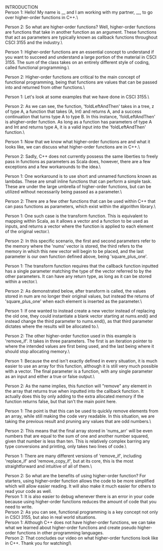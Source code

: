INTRODUCTION\
Person 1: Hello! My name is __ and I am working with my partner, __, to go over higher-order functions in C++.\

Person 2: So what are higher-order functions? Well, higher-order functions are functions that take in another function as an argument. These functions that act as parameters are typically known as callback functions throughout CSCI 3155 and the industry.\

Person 1: Higher-order functions are an essential concept to understand if you want to succeed and understand a large portion of the material in CSCI 3155. The sum of the class takes on an entirely different style of coding, called functional programming.\

Person 2: Higher-order functions are critical to the main concept of functional programming, being that functions are values that can be passed into and returned from other functions.\

Person 1: Let's look at some examples that we have done in CSCI 3155.\

Person 2: As we can see, the function, 'foldLeftAndThen' takes in a tree, z of type A, a function that takes (A, Int) and returns A, and a success continuation that turns type A to type B. In this instance, 'foldLeftAndThen' is ahigher-order function. As long as a function has parameters of type A and Int and returns type A, it is a valid input into the 'foldLeftAndThen' function.\

Person 1: Now that we know what higher-order functions are and what it looks like, we can discuss what higher-order functions are in C++.\

Person 2: Sadly, C++ does not currently possess the same liberties to freely pass in functions as parameters as Scala does, however, there are a few exceptions and a few workarounds to the idea.\

Person 1: One workaround is to use short and unnamed functions known as lambdas. These are small inline functions that can perform a simple task. These are under the large umbrella of higher-order functions, but can be utilized without necessarily being passed as a parameter.\

Person 2: There are a few other functions that can be used within C++ that can pass functions as parameters, which exist within the algorithm library.\

Person 1: One such case is the transform function. This is equivalent to mapping within Scala, as it allows a vector and a function to be used as inputs, and returns a vector where the function is applied to each element of the original vector.\

Person 2: In this specific scenario, the first and second parameters refer to the memory where the 'nums' vector is stored, the third refers to the memory in which this new vector will begin to be placed, and the last parameter is our own function defined above, being 'square_plus_one'.

Person 1: The transform function requires that the callback function inputted has a single parameter matching the type of the vector referred to by the other parameters. It can have any return type, as long as it can be stored within a vector.\

Person 2: As demonstrated below, after transform is called, the values stored in num are no longer their original values, but instead the returns of 'square_plus_one' when each element is inserted as the parameter.\

Person 1: If one wanted to instead create a new vector instead of replacing the old one, they could instantiate a blank vector starting at nums.end() and instead change the third parameter to nums.end(), as that third parameter dictates where the results will be allocated to.\

Person 2: The other higher-order function used in this example is 'remove_if'. It takes in three parameters. The first is an iteration pointer to where the intended values are first being used, and the last being where it should stop allocating memory.\

Person 1: Because the end isn't exactly defined in every situation, it is much easier to use an array for this function, although it is still very much possible with a vector. The final parameter is a function, with any single parameter as an input and either a true or false output.\

Person 2: As the name implies, this function will "remove" any element in the array that returns true when inputted into the callback function. It actually does this by only adding to the extra allocated memory if the function returns false, but that isn't the main point here.

Person 1: The point is that this can be used to quickly remove elements from an array, while still making the code very readable. In this situation, we are taking the previous result and pruning any values that are odd numbers.\

Person 2: This means that the final array stored in 'nums_arr' will be even numbers that are equal to the sum of one and another number squared, given that number is less than ten. This is relatively complex barring any type conversions and printing, only takes two lines of code.\

Person 1: There are many different versions of 'remove_if', including 'replace_if' and 'remove_copy_if', but at its core, this is the most straightforward and intuitive of all of them.\

Person 2: So what are the benefits of using higher-order function? For starters, using higher-order function allows the code to be more simplified which will allow easier reading. It will also make it much easier for others to read your code as well.\
Person 1: It is also easier to debug whenever there is an error in your code because using higher-order functions reduces the amount of code that you need to write.\
Person 2: As you can see, functional programming is a key concept not only in CSCI 3155, but also in real world situations.\
Person 1: Although C++ does not have higher-order functions, we can take what we learned about higher-order functions and create pseudo higher-order functions in other programming languages.\
Person 2: That concludes our video on what higher-order functions look like in C++. Thank you for watching!\
